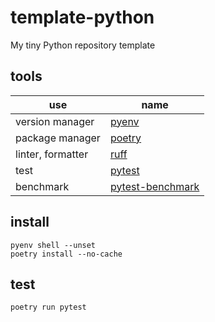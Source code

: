 # template-python

My tiny Python repository template

## tools

| use | name |
|---|---|
| version manager | [pyenv](https://github.com/pyenv/pyenv) |
| package manager | [poetry](https://github.com/python-poetry/poetry) |
| linter, formatter | [ruff](https://github.com/astral-sh/ruff) |
| test | [pytest](https://github.com/pytest-dev/pytest) |
| benchmark | [pytest-benchmark](https://github.com/ionelmc/pytest-benchmark) |

## install

```shell
pyenv shell --unset
poetry install --no-cache
```

## test

```shell
poetry run pytest
```
